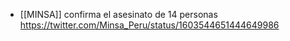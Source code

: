 - [[MINSA]] confirma el asesinato de 14 personas https://twitter.com/Minsa_Peru/status/1603544651444649986
